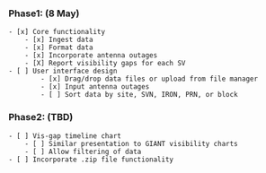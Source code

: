### Phase1: (8 May)  
    - [x] Core functionality  
        - [x] Ingest data
        - [x] Format data   
        - [x] Incorporate antenna outages  
        - [X] Report visibility gaps for each SV  
    - [ ] User interface design  
            - [x] Drag/drop data files or upload from file manager  
            - [x] Input antenna outages  
            - [ ] Sort data by site, SVN, IRON, PRN, or block  
  
### Phase2: (TBD)  
    - [ ] Vis-gap timeline chart  
        - [ ] Similar presentation to GIANT visibility charts  
        - [ ] Allow filtering of data  
    - [ ] Incorporate .zip file functionality  